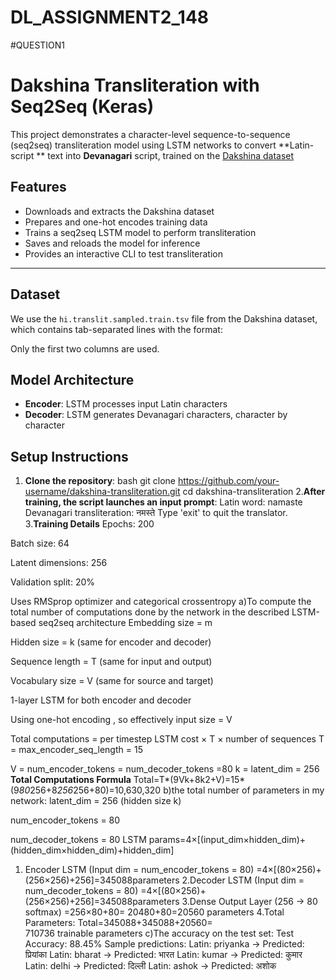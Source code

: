 # DL_ASSIGNMENT2_148
#QUESTION1
# Dakshina Transliteration with Seq2Seq (Keras)

This project demonstrates a character-level sequence-to-sequence (seq2seq) transliteration model using LSTM networks to convert **Latin-script ** text into **Devanagari** script, trained on the [Dakshina dataset](https://github.com/google-research-datasets/dakshina)


## Features

- Downloads and extracts the Dakshina dataset
- Prepares and one-hot encodes training data
- Trains a seq2seq LSTM model to perform transliteration
- Saves and reloads the model for inference
- Provides an interactive CLI to test transliteration

---

## Dataset

We use the `hi.translit.sampled.train.tsv` file from the Dakshina dataset, which contains tab-separated lines with the format:

Only the first two columns are used.

## Model Architecture

- **Encoder**: LSTM processes input Latin characters
- **Decoder**: LSTM generates Devanagari characters, character by character


## Setup Instructions

1. **Clone the repository**:
   bash
   git clone https://github.com/your-username/dakshina-transliteration.git
   cd dakshina-transliteration
2.**After training, the script launches an input prompt**:
Latin word: namaste
Devanagari transliteration: नमस्ते
Type 'exit' to quit the translator.
3.**Training Details**
Epochs: 200

Batch size: 64

Latent dimensions: 256

Validation split: 20%

Uses RMSprop optimizer and categorical crossentropy
a)To compute the total number of computations done by the network in the described LSTM-based seq2seq architecture
Embedding size = m

Hidden size = k (same for encoder and decoder)

Sequence length = T (same for input and output)

Vocabulary size = V (same for source and target)

1-layer LSTM for both encoder and decoder

Using one-hot encoding , so effectively input size = V

Total computations = per timestep LSTM cost × T × number of sequences
T = max_encoder_seq_length = 15

V = num_encoder_tokens = num_decoder_tokens =80
k = latent_dim = 256
**Total Computations Formula**
Total=T*(9Vk+8k2+V)=15*(9*80*256+8*256*256+80)=10,630,320
b)the total number of parameters in my network:
latent_dim = 256 (hidden size k)

num_encoder_tokens = 80 

num_decoder_tokens = 80 
LSTM params=4×[(input_dim×hidden_dim)+(hidden_dim×hidden_dim)+hidden_dim]
1. Encoder LSTM (Input dim = num_encoder_tokens = 80)
   =4×[(80×256)+(256×256)+256]=345088parameters
2.Decoder LSTM (Input dim = num_decoder_tokens = 80)
   =4×[(80×256)+(256×256)+256]=345088parameters
3.Dense Output Layer (256 → 80 softmax)
   =256×80+80= 20480+80=20560 parameters
4.Total Parameters:
Total=345088+345088+20560=
710736 trainable parameters
c)The accuracy on the test set:
Test Accuracy: 88.45%
Sample predictions:
Latin: priyanka → Predicted: प्रियांका
Latin: bharat → Predicted: भारत 
Latin: kumar → Predicted: कुमार 
Latin: delhi → Predicted: दिल्ली 
Latin: ashok → Predicted: अशोक 








